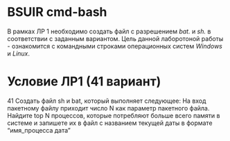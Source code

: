 # BSUIR cmd-bash
В рамках ЛР 1 необходимо создать файл с разрешением *bat.* и *sh.* в соответствии с заданным вариантом.
Цель данной лаборотоной работы - ознакомится с командными строками операционных систем *Windows* и *Linux*.

# Условие ЛР1 (41 вариант)
41 Создать файл sh и bat, который выполняет следующее:
На вход пакетному файлу приходит число N как параметр пакетного файла. Найдите top N процессов, которые потребляют больше всего памяти в системе и запишете их в файл с названием текущей даты в формате “имя_процесса дата”
